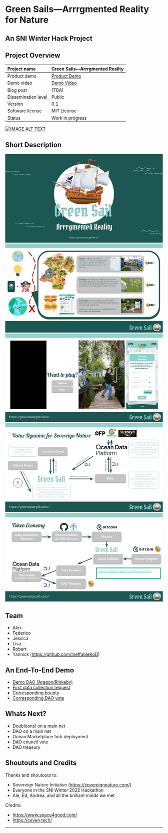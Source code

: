 # Green Sails—Arrrgmented Reality for Nature

## An SNI Winter Hack Project

## Project Overview

| Project name        | Green Sails—Arrrgmented Reality                                    |
| :------------------ | ------------------------------------------------------------ |
| Product demo        | [Product Demo](https://www.figma.com/proto/i4BTI7grpM6qtRG0x7snvL/Green-Sail---Space4Good?node-id=23%3A239&scaling=scale-down&page-id=0%3A1&starting-point-node-id=2%3A22&show-proto-sidebar=1)                                |
| Demo video          | [Demo Video](https://www.youtube.com/watch?v=tK3G8Lu7N3g)                  |
| Blog post          | [TBA]                  |
| Dissemination level | Public                                                       |
| Version             | 0.1                                                          |
| Software license    | MIT License                                                  |
| Status              | Work in progress                                              |

[![IMAGE ALT TEXT](http://img.youtube.com/vi/tK3G8Lu7N3g/0.jpg)](http://www.youtube.com/watch?v=tK3G8Lu7N3g "Green Sail Demo")

## Short Description

![Presentation Slide 1](img/slide1.jpg "Slide 1")
![Presentation Slide 2](img/slide2.jpg "Slide 2")
![Presentation Slide 3](img/slide3.jpg "Slide 3")
![Presentation Slide 4](img/slide4.jpg "Slide 4")
![Presentation Slide 5](img/slide5.jpg "Slide 5")


## Team 

- Alex
- Federico
- Jessica
- Lisa
- Robert
- Yannick (https://github.com/IneffableKoD)


## An End-To-End Demo

- [Demo DAO (Aragon/Rinkeby)](https://client.aragon.org/#/greensail/)
- [First data collection request](https://github.com/greensailAR/SNIwinterhack/issues/2)
- [Corresponding bounty](https://gitcoin.co/issue/greensailar/sniwinterhack/2/100027600)
- [Corresponding DAO vote](https://client.aragon.org/#/greensail/0x71f8045034f0f4a57f46814df7983b4b27339ce6/vote/2/)

## Whats Next?

- Doubloons! on a main net
- DAO on a main net
- Ocean Marketplace fork deployment
- DAO council vote
- DAO treasury

## Shoutouts and Credits

Thanks and shoutouts to:

- Sovereign Nature Initiative (https://sovereignnature.com/)
- Everyone in the SNI Winter 2022 Hackathon
- Ale, Ed, Andrea, and all the brilliant minds we met

Credits: 

- https://www.space4good.com/
- https://ceven.tech/


------
